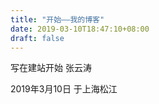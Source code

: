 ```yaml
---
title: "开始——我的博客"
date: 2019-03-10T18:47:10+08:00
draft: false
---
```


写在建站开始
张云涛

2019年3月10日
于上海松江

